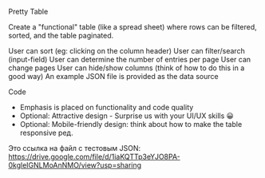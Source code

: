 Pretty Table

Create a "functional" table (like a spread sheet) where rows can be filtered, sorted, and the table paginated.

User can sort (eg: clicking on the column header)
User can filter/search (input-field)
User can determine the number of entries per page
User can change pages
User can hide/show columns (think of how to do this in a good way)
An example JSON file is provided as the data source

Code
- Emphasis is placed on functionality and code quality
- Optional: Attractive design - Surprise us with your UI/UX skills 😀
- Optional: Mobile-friendly design: think about how to make the table responsive
ред.

Это ссылка на файл с тестовым JSON:
https://drive.google.com/file/d/1iaKQTTp3eYJO8PA-0kgleIGNLMoAnNMO/view?usp=sharing
